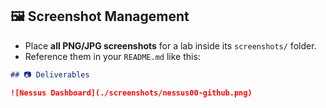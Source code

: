## 🖼️ Screenshot Management

- Place **all PNG/JPG screenshots** for a lab inside its `screenshots/` folder.  
- Reference them in your `README.md` like this:

```markdown
## 📷 Deliverables

![Nessus Dashboard](./screenshots/nessus00-github.png)

